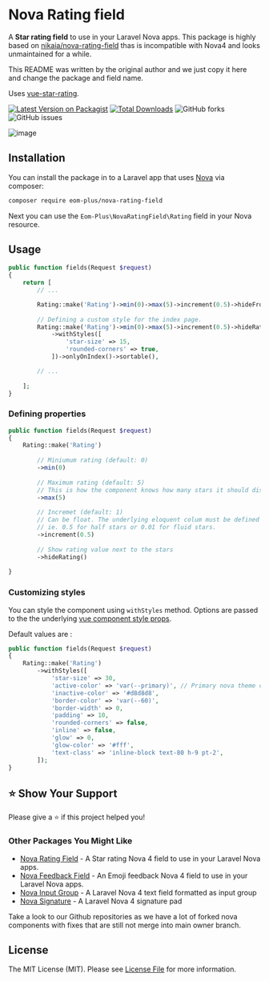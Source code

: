 # Nova Rating field

A **Star rating field** to use in your Laravel Nova apps. 
This package is highly based on [nikaia/nova-rating-field](https://github.com/nikaia/nova-rating-field) thas is incompatible with Nova4 and looks unmaintained for a while.

This README was written by the original author and we just copy it here and change the package and field name.

Uses [vue-star-rating](https://github.com/craigh411/vue-star-rating). 

[![Latest Version on Packagist](https://img.shields.io/packagist/v/operativeit/nova-rating-field.svg?style=flat-square)](https://packagist.org/packages/operativeit/nova-rating-field)
[![Total Downloads](https://img.shields.io/packagist/dt/operativeit/nova-rating-field.svg?style=flat-square)](https://packagist.org/packages/operativeit/nova-rating-field)
![GitHub forks](https://img.shields.io/github/forks/operativeit/nova-rating-field)
![GitHub issues](https://img.shields.io/github/issues/operativeit/nova-rating-field)

![image](https://github.com/operativeit/nova-rating-field/assets/188766/3eb11e60-cfad-4804-829c-ec7db80f14f7)


## Installation

You can install the package in to a Laravel app that uses [Nova](https://nova.laravel.com) via composer:

```bash
composer require eom-plus/nova-rating-field
```

Next you can use the `Eom-Plus\NovaRatingField\Rating` field in your Nova resource.

## Usage

```php
public function fields(Request $request)
{
    return [
        // ...

        Rating::make('Rating')->min(0)->max(5)->increment(0.5)->hideFromIndex(),
        
        // Defining a custom style for the index page.
        Rating::make('Rating')->min(0)->max(5)->increment(0.5)->hideRating()
            ->withStyles([
                'star-size' => 15,
                'rounded-corners' => true,
            ])->onlyOnIndex()->sortable(),

        // ...    
        
    ];
}
```

### Defining properties

```php
public function fields(Request $request)
{
    Rating::make('Rating')
    
        // Miniumum rating (default: 0)
        ->min(0) 
        
        // Maximum rating (default: 5)
        // This is how the component knows how many stars it should display.
        ->max(5)
        
        // Incremet (default: 1)
        // Can be float. The underlying eloquent colum must be defined as float in that case.
        // ie. 0.5 for half stars or 0.01 for fluid stars.
        ->increment(0.5)
        
        // Show rating value next to the stars
        ->hideRating()
        
}
```

### Customizing styles

You can style the component using `withStyles` method. Options are passed to the the underlying [vue component style props](https://github.com/craigh411/vue-star-rating#style-props). 

Default values are :

```php
public function fields(Request $request)
{
    Rating::make('Rating')
        ->withStyles([
            'star-size' => 30,
            'active-color' => 'var(--primary)', // Primary nova theme color.
            'inactive-color' => '#d8d8d8',
            'border-color' => 'var(--60)',
            'border-width' => 0,
            'padding' => 10,
            'rounded-corners' => false,
            'inline' => false,
            'glow' => 0,
            'glow-color' => '#fff',
            'text-class' => 'inline-block text-80 h-9 pt-2',
        ]);
}
```

## ⭐️ Show Your Support

Please give a ⭐️ if this project helped you!

### Other Packages You Might Like

- [Nova Rating Field](https://github.com/operativeit/nova-rating-field) - A Star rating Nova 4 field to use in your Laravel Nova apps.
- [Nova Feedback Field](https://github.com/operativeit/nova-feedback-field) - An Emoji feedback Nova 4 field to use in your Laravel Nova apps.
- [Nova Input Group](https://github.com/operativeit/nova-input-group) - A Laravel Nova 4 text field formatted as input group
- [Nova Signature](https://github.com/operativeit/nova-signature) - A Laravel Nova 4 signature pad
 
Take a look to our Github repositories as we have a lot of forked nova components with fixes that are still not merge into main owner branch.

## License

The MIT License (MIT). Please see [License File](https://raw.githubusercontent.com/dcasia/nova-welcome-card/master/LICENSE) for more information.


